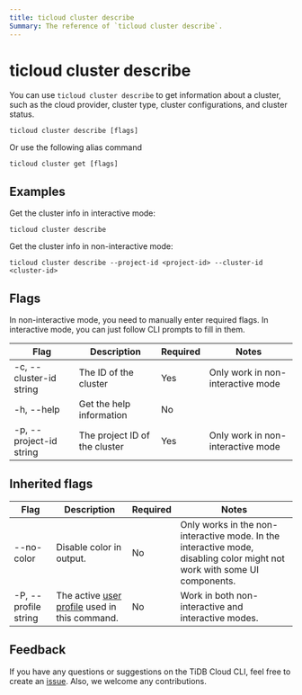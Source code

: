 ```yaml
---
title: ticloud cluster describe
Summary: The reference of `ticloud cluster describe`.
---
```


# ticloud cluster describe

You can use `ticloud cluster describe` to get information about a cluster, such as the cloud provider, cluster type, cluster configurations, and cluster status.

```shell
ticloud cluster describe [flags]
```

Or use the following alias command

```shell
ticloud cluster get [flags]
```

## Examples

Get the cluster info in interactive mode:

```shell
ticloud cluster describe
```

Get the cluster info in non-interactive mode:

```shell
ticloud cluster describe --project-id <project-id> --cluster-id <cluster-id>
```

## Flags

In non-interactive mode, you need to manually enter required flags. In interactive mode, you can just follow CLI prompts to fill in them.

| Flag                    | Description                   | Required | Notes                             |
|-------------------------|-------------------------------|----------|-----------------------------------|
| -c, --cluster-id string | The ID of the cluster         | Yes      | Only work in non-interactive mode |
| -h, --help              | Get the help information      | No       |                                   |
| -p, --project-id string | The project ID of the cluster | Yes      | Only work in non-interactive mode |

## Inherited flags

| Flag                 | Description                                                                               | Required | Notes                                                                                                                    |
|----------------------|-------------------------------------------------------------------------------------------|----------|--------------------------------------------------------------------------------------------------------------------------|
| --no-color           | Disable color in output.                                                                  | No       | Only works in the non-interactive mode. In the interactive mode, disabling color might not work with some UI components. |
| -P, --profile string | The active [user profile](tidb-cloud/cli-reference.md#user-profile) used in this command. | No       | Work in both non-interactive and interactive modes.                                                                      |

## Feedback

If you have any questions or suggestions on the TiDB Cloud CLI, feel free to create an [issue](https://github.com/tidbcloud/tidbcloud-cli/issues/new/choose). Also, we welcome any contributions.
